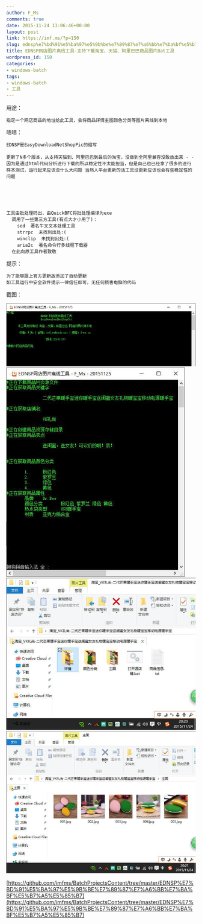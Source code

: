 ```yaml
---
author: F_Ms
comments: true
date: 2015-11-24 13:06:46+00:00
layout: post
link: https://imf.ms/?p=150
slug: ednsp%e7%bd%91%e5%ba%97%e5%9b%be%e7%89%87%e7%a6%bb%e7%ba%bf%e5%b7%a5%e5%85%b7-%e6%94%af%e6%8c%81%e4%b8%8b%e8%bd%bd%e6%b7%98%e5%ae%9d%e3%80%81%e5%a4%a9%e7%8c%ab%e3%80%81%e9%98%bf%e9%87%8c%e5%b7%b4
title: EDNSP网店图片离线工具-支持下载淘宝、天猫、阿里巴巴商品图片Bat工具
wordpress_id: 150
categories:
- windows-batch
tags:
- windows-batch
- 工具
---
```


用途：

    
    指定一个网店商品的地址给此工具，会将商品详情主图颜色分类等图片离线到本地


啧啧：

    
    EDNSP是EasyDownloadNetShopPic的缩写
    
    更新了N多个版本，从支持天猫到、阿里巴巴到最后的淘宝，没做到全阿里兼容没敢放出来 - -
    因为是通过html代码分析进行下载的所以稳定性不太能担当，但是自己也已经拿了很多的进行样本测试，运行起来应该没什么大问题 当然人平台更新的话工具没更新应该也会有些稳定性的问题
    



    
    工具由批处理码出，由QuickBFC将批处理编译为exe
      调用了一些第三方工具(有点大才小用了)：
        sed  著名牛叉文本处理工具
        strrpc  未找到出处:(
        winclip  未找到出处:(
        aria2c  著名命令行多线程下载器
      在此向原工具作者致敬


提示：

    
    为了能够跟上官方更新故添加了自动更新
    如工具运行中安全软件提示一律信任即可，无任何损害电脑的代码


截图：

![](/img/post/wp/2015/11/0011.jpg)
![](/img/post/wp/2015/11/0021.jpg)
![](/img/post/wp/2015/11/003.jpg)
![](/img/post/wp/2015/11/005.jpg)


[https://github.com/imfms/BatchProjectsContent/tree/master/EDNSP%E7%BD%91%E5%BA%97%E5%9B%BE%E7%89%87%E7%A6%BB%E7%BA%BF%E5%B7%A5%E5%85%B7](https://github.com/imfms/BatchProjectsContent/tree/master/EDNSP%E7%BD%91%E5%BA%97%E5%9B%BE%E7%89%87%E7%A6%BB%E7%BA%BF%E5%B7%A5%E5%85%B7)
    
